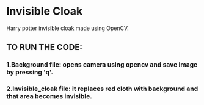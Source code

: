 # Invisible Cloak
Harry potter invisible cloak made using OpenCV.

## TO RUN THE CODE: 
### 1.Background file: opens camera using opencv and save image by pressing 'q'.
### 2.Invisible_cloak file: it replaces red cloth with background and that area becomes invisible.
